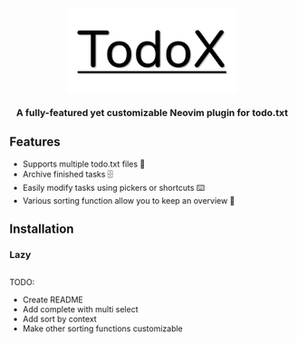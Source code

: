 <div align="center">

<img alt="logo" src="logo.png" width="300" height="auto">

### A fully-featured yet customizable Neovim plugin for todo.txt

</div>

## Features

- Supports multiple todo.txt files 🔧
- Archive finished tasks 🗄️
- Easily modify tasks using pickers or shortcuts ⌨️
- Various sorting function allow you to keep an overview 👀

## Installation

### Lazy

```

```

TODO:

- Create README
- Add complete with multi select
- Add sort by context
- Make other sorting functions customizable
